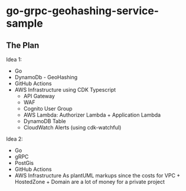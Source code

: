 # go-grpc-geohashing-service-sample

## The Plan

Idea 1:
* Go 
* DynamoDb - GeoHashing
* GitHub Actions
* AWS Infrastructure using CDK Typescript
    * API Gateway 
    * WAF
    * Cognito User Group
    * AWS Lambda: Authorizer Lambda + Application Lambda
    * DynamoDB Table
    * CloudWatch Alerts (using cdk-watchful)

Idea 2:
* Go
* gRPC
* PostGis
* GitHub Actions
* AWS Infrastructure As plantUML markups since the costs for VPC + HostedZone + Domain are a lot of money for a private project